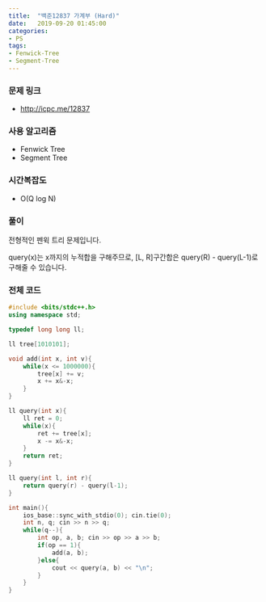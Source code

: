 ```yaml
---
title:  "백준12837 가계부 (Hard)"
date:   2019-09-20 01:45:00
categories:
- PS
tags:
- Fenwick-Tree
- Segment-Tree
---
```


### 문제 링크
* http://icpc.me/12837

### 사용 알고리즘
* Fenwick Tree
* Segment Tree

### 시간복잡도
* O(Q log N)

### 풀이
전형적인 펜윅 트리 문제입니다.

query(x)는 x까지의 누적합을 구해주므로, [L, R]구간합은 query(R) - query(L-1)로 구해줄 수 있습니다.

### 전체 코드
```cpp
#include <bits/stdc++.h>
using namespace std;

typedef long long ll;

ll tree[1010101];

void add(int x, int v){
	while(x <= 1000000){
		tree[x] += v;
		x += x&-x;
	}
}

ll query(int x){
	ll ret = 0;
	while(x){
		ret += tree[x];
		x -= x&-x;
	}
	return ret;
}

ll query(int l, int r){
	return query(r) - query(l-1);
}

int main(){
	ios_base::sync_with_stdio(0); cin.tie(0);
	int n, q; cin >> n >> q;
	while(q--){
		int op, a, b; cin >> op >> a >> b;
		if(op == 1){
			add(a, b);
		}else{
			cout << query(a, b) << "\n";
		}
	}
}
```
